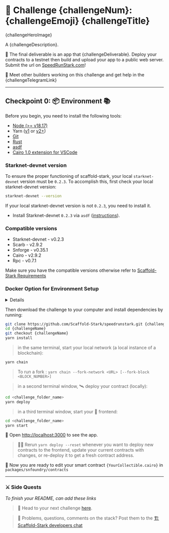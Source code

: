 # 🚩 Challenge {challengeNum}: {challengeEmoji} {challengeTitle}

{challengeHeroImage}

A {challengeDescription}.

🌟 The final deliverable is an app that {challengeDeliverable}.
Deploy your contracts to a testnet then build and upload your app to a public web server. Submit the url on [SpeedRunStark.com](https://speedrunstark.com/)!

💬 Meet other builders working on this challenge and get help in the {challengeTelegramLink}

---

## Checkpoint 0: 📦 Environment 📚

Before you begin, you need to install the following tools:

- [Node (>= v18.17)](https://nodejs.org/en/download/)
- Yarn ([v1](https://classic.yarnpkg.com/en/docs/install/) or [v2+](https://yarnpkg.com/getting-started/install))
- [Git](https://git-scm.com/downloads)
- [Rust](https://rust-lang.org/tools/install)
- [asdf](https://asdf-vm.com/guide/getting-started.html)
- [Cairo 1.0 extension for VSCode](https://marketplace.visualstudio.com/items?itemName=starkware.cairo1)

### Starknet-devnet version

To ensure the proper functioning of scaffold-stark, your local `starknet-devnet` version must be `0.2.3`. To accomplish this, first check your local starknet-devnet version:

```sh
starknet-devnet --version
```

If your local starknet-devnet version is not `0.2.3`, you need to install it.

- Install Starknet-devnet `0.2.3` via `asdf` ([instructions](https://github.com/gianalarcon/asdf-starknet-devnet/blob/main/README.md)).

### Compatible versions

- Starknet-devnet - v0.2.3
- Scarb - v2.9.2
- Snforge - v0.35.1
- Cairo - v2.9.2
- Rpc - v0.7.1

Make sure you have the compatible versions otherwise refer to [Scaffold-Stark Requirements](https://github.com/Scaffold-Stark/scaffold-stark-2?.tab=readme-ov-file#requirements)

### Docker Option for Environment Setup

<details>

For an alternative to local installations, you can use Docker to set up the environment.

- Install [Docker](https://www.docker.com/get-started/) and [VSCode Dev Containers extension](https://marketplace.visualstudio.com/items?itemName=ms-vscode-remote.remote-containers).
- A pre-configured Docker environment is provided via `devcontainer.json` using the `starknetfoundation/starknet-dev:2.9.2` image.

For complete instructions on using Docker with the project, check out the [Requirements Optional with Docker section in the README](#) for setup details.
</details>


Then download the challenge to your computer and install dependencies by running:

```sh
git clone https://github.com/Scaffold-Stark/speedrunstark.git {challengeName}
cd {challengeName}
git checkout {challengeName}
yarn install
```

> in the same terminal, start your local network (a local instance of a blockchain):

```sh
yarn chain
```

> To run a fork : `yarn chain --fork-network <URL> [--fork-block <BLOCK_NUMBER>]`

> in a second terminal window, 🛰 deploy your contract (locally):

```sh
cd <challenge_folder_name>
yarn deploy
```

> in a third terminal window, start your 📱 frontend:

```sh
cd <challenge_folder_name>
yarn start
```

📱 Open <http://localhost:3000> to see the app.

> 👩‍💻 Rerun `yarn deploy --reset` whenever you want to deploy new contracts to the frontend, update your current contracts with changes, or re-deploy it to get a fresh contract address.

🔏 Now you are ready to edit your smart contract `{YourCollectible.cairo}` in `packages/snfoundry/contracts`

---

### ⚔️ Side Quests

_To finish your README, can add these links_

> 🏃 Head to your next challenge [here](https://speedrunstark.com/).

> 💬 Problems, questions, comments on the stack? Post them to the [🏗 Scaffold-Stark developers chat](https://t.me/+wO3PtlRAreo4MDI9)
